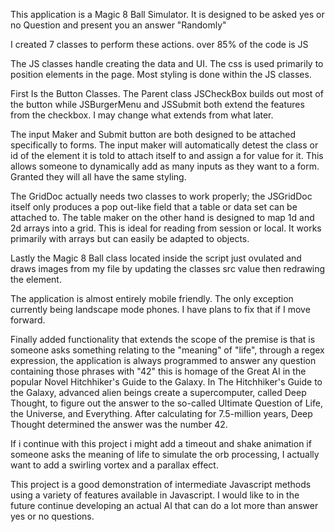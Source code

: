 This application is a Magic 8 Ball Simulator.
It is designed to be asked yes or no Question and present you an answer "Randomly"

I created 7 classes to perform these actions. over 85% of the code is JS

The JS classes handle creating the data and UI.
The css is used primarily to position elements in the page.
Most styling is done within the JS classes.

First Is the Button Classes. The Parent class JSCheckBox builds out most of the button while JSBurgerMenu and JSSubmit both extend the features from the checkbox. I may change what extends from what later.

The input Maker and Submit button are both designed to be attached specifically to forms. The input maker will automatically detest the class or id of the element it is told to attach itself to and assign a for value for it. This allows someone to dynamically add as many inputs as they want to a form. Granted they will all have the same styling.

The GridDoc actually needs two classes to work properly; the JSGridDoc itself only produces a pop out-like field that a table or data set can be attached to. The table maker on the other hand is designed to map 1d and 2d arrays into a grid. This is ideal for reading from session or local. It works primarily with arrays but can easily be adapted to objects.

Lastly the Magic 8 Ball class located inside the script just ovulated and draws images from my file by updating the classes src value then redrawing the element.

The application is almost entirely mobile friendly. The only exception currently being landscape mode phones. I have plans to fix that if I move forward.

Finally added functionality that extends the scope of the premise is that is someone asks something relating to the "meaning" of "life", through a regex expression, the application is always programmed to answer any question containing those phrases with "42" this is homage of the Great AI in the popular Novel Hitchhiker's Guide to the Galaxy. In The Hitchhiker's Guide to the Galaxy, advanced alien beings create a supercomputer, called Deep Thought, to figure out the answer to the so-called Ultimate Question of Life, the Universe, and Everything. After calculating for 7.5-million years, Deep Thought determined the answer was the number 42.

If i continue with this project i might add a timeout and shake animation if someone asks the meaning of life to simulate the orb processing, I actually want to add a swirling vortex and a parallax effect.

This project is a good demonstration of intermediate Javascript methods using a variety of features available in Javascript. I would like to in the future continue developing an actual AI that can do a lot more than answer yes or no questions.